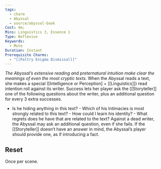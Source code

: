 ```yaml
---
tags:
  - charm
  - Abyssal
  - source/abyssal-book
Cost: 4m; 
Mins: Linguistics 3, Essence 1
Type: Reflexive
Keywords:
  - Mute
Duration: Instant
Prerequisite Charms:
  - "[[Paltry Enigma Dismissal]]"
---
```

*The Abyssal’s extensive reading and preternatural intuition make clear the meanings of even the most cryptic texts.*
When the Abyssal reads a text, she makes a special ([Intelligence or Perception] + [[Linguistics]]) read intention roll against its writer. Success lets her player ask the [[Storyteller]] one of the following questions about the writer, plus an additional question for every 3 extra successes.
 - Is he hiding anything in this text?  - Which of his Intimacies is most strongly related to this text?  - How could I learn his identity?  - What regrets does he have that are related to the text? Against a dead writer, the Abyssal may ask an additional question, even if she fails.
If the [[Storyteller]] doesn’t have an answer in mind, the Abyssal’s player should provide one, as if introducing a fact.
## Reset 
Once per scene.